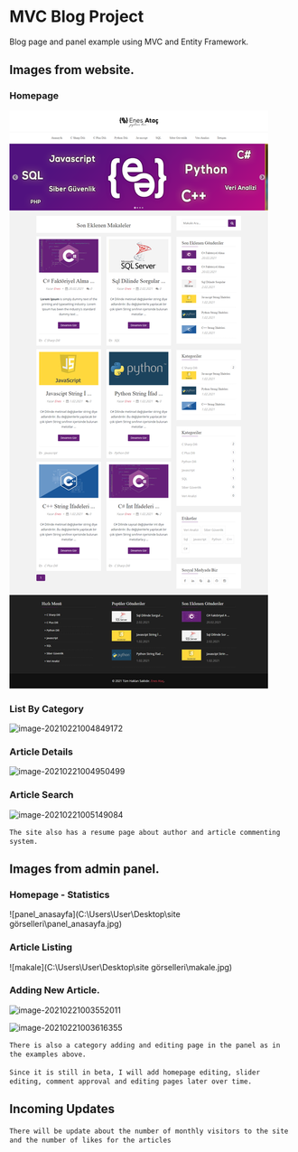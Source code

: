 # MVC Blog Project
Blog page and panel example using MVC and Entity Framework.



## Images from website.


### Homepage

![anasayfa](images\homepage.png)



### List By Category

![image-20210221004849172](C:\Users\User\AppData\Roaming\Typora\typora-user-images\image-20210221004849172.png)



### Article Details

![image-20210221004950499](C:\Users\User\AppData\Roaming\Typora\typora-user-images\image-20210221004950499.png)



### Article Search

![image-20210221005149084](C:\Users\User\AppData\Roaming\Typora\typora-user-images\image-20210221005149084.png)

```
The site also has a resume page about author and article commenting system.
```


## Images from admin panel.


### Homepage - Statistics

![panel_anasayfa](C:\Users\User\Desktop\site görselleri\panel_anasayfa.jpg)



### Article Listing

![makale](C:\Users\User\Desktop\site görselleri\makale.jpg)



### Adding New Article.

![image-20210221003552011](C:\Users\User\AppData\Roaming\Typora\typora-user-images\image-20210221003552011.png)

![image-20210221003616355](C:\Users\User\AppData\Roaming\Typora\typora-user-images\image-20210221003616355.png)



```
There is also a category adding and editing page in the panel as in the examples above.

Since it is still in beta, I will add homepage editing, slider editing, comment approval and editing pages later over time.
```

## Incoming Updates

```
There will be update about the number of monthly visitors to the site and the number of likes for the articles
```
